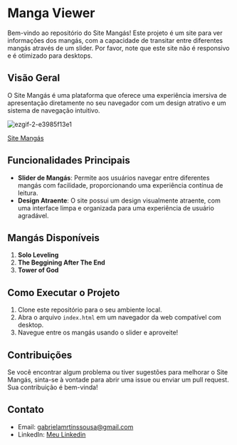 # Manga Viewer

Bem-vindo ao repositório do Site Mangás! Este projeto é um site para ver informações dos mangás, com a capacidade de transitar entre diferentes mangás através de um slider. Por favor, note que este site não é responsivo e é otimizado para desktops.

## Visão Geral

O Site Mangás é uma plataforma que oferece uma experiência imersiva de apresentação diretamente no seu navegador com um design atrativo e um sistema de navegação intuitivo.

![ezgif-2-e3985f13e1](https://github.com/Vaconer/Vaconer/assets/106969683/199bcec9-f283-40eb-9ac0-5af61229c3c4)

[Site Mangás](https://vaconer.github.io/Livros/)

## Funcionalidades Principais

- **Slider de Mangás**: Permite aos usuários navegar entre diferentes mangás com facilidade, proporcionando uma experiência contínua de leitura.
- **Design Atraente**: O site possui um design visualmente atraente, com uma interface limpa e organizada para uma experiência de usuário agradável.

## Mangás Disponíveis

1. **Solo Leveling**
2. **The Beggining After The End**
3. **Tower of God**

## Como Executar o Projeto

1. Clone este repositório para o seu ambiente local.
2. Abra o arquivo `index.html` em um navegador da web compatível com desktop.
3. Navegue entre os mangás usando o slider e aproveite!

## Contribuições

Se você encontrar algum problema ou tiver sugestões para melhorar o Site Mangás, sinta-se à vontade para abrir uma issue ou enviar um pull request. Sua contribuição é bem-vinda!

## Contato

- Email: gabrielamrtinssousa@gmail.com
- LinkedIn: [Meu Linkedin](https://www.linkedin.com/in/gabriel-martins-3b76b122a/)
